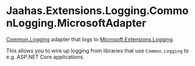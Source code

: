 ﻿# Jaahas.Extensions.Logging.CommonLogging.MicrosoftAdapter

[Common.Logging](https://github.com/net-commons/common-logging) adapter that logs to [Microsoft.Extensions.Logging](https://github.com/aspnet/Extensions/tree/master/src/Logging).

This allows you to wire up logging from libraries that use `Common.Logging` to e.g. ASP.NET Core applications.